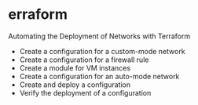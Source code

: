 # erraform
Automating the Deployment of Networks with Terraform

- Create a configuration for a custom-mode network
- Create a configuration for a firewall rule
- Create a module for VM instances
- Create a configuration for an auto-mode network
- Create and deploy a configuration
- Verify the deployment of a configuration
